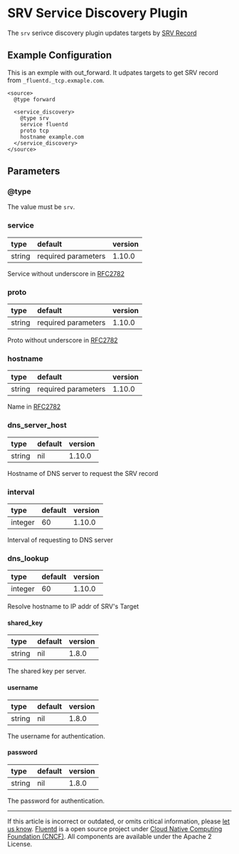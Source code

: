 # SRV Service Discovery Plugin

The `srv` serivce discovery plugin updates targets by [SRV Record](https://tools.ietf.org/html/rfc2782)

## Example Configuration

This is an exmple with out\_forward.
It udpates targets to get SRV record from `_fluentd._tcp.exmaple.com`.

```
<source>
  @type forward

  <service_discovery>
    @type srv
    service fluentd
    proto tcp
    hostname example.com
  </service_discovery>
</source>
```

## Parameters

### @type

The value must be `srv`.

### service

| type   | default                 | version |
|:-------|:------------------------|:--------|
| string | required parameters     | 1.10.0  |

Service without underscore in [RFC2782](https://tools.ietf.org/html/rfc2782)

### proto

| type   | default                 | version |
|:-------|:------------------------|:--------|
| string | required parameters     | 1.10.0  |

Proto without underscore in [RFC2782](https://tools.ietf.org/html/rfc2782)

### hostname

| type   | default                 | version |
|:-------|:------------------------|:--------|
| string | required parameters     | 1.10.0  |

Name in [RFC2782](https://tools.ietf.org/html/rfc2782)


### dns\_server\_host

| type   | default | version |
|:-------|:------------------------|:--------|
| string | nil     | 1.10.0  |

Hostname of DNS server to request the SRV record

### interval

| type   | default | version |
|:-------|:--------|:--------|
| integer | 60     | 1.10.0  |

Interval of requesting to DNS server

### dns\_lookup

| type   | default | version |
|:-------|:------------------------|:--------|
| integer | 60     | 1.10.0  |

Resolve hostname to IP addr of SRV's Target

#### shared\_key

| type   | default | version |
|:-------|:--------|:--------|
| string | nil     | 1.8.0  |

The shared key per server.

#### username

| type   | default  | version |
|:-------|:---------|:--------|
| string | nil      | 1.8.0  |

The username for authentication.

#### password

| type   | default | version |
|:-------|:--------|:--------|
| string | nil     | 1.8.0  |

The password for authentication.

------------------------------------------------------------------------

If this article is incorrect or outdated, or omits critical information, please [let us know](https://github.com/fluent/fluentd-docs-gitbook/issues?state=open).
[Fluentd](http://www.fluentd.org/) is a open source project under [Cloud Native Computing Foundation (CNCF)](https://cncf.io/). All components are available under the Apache 2 License.

